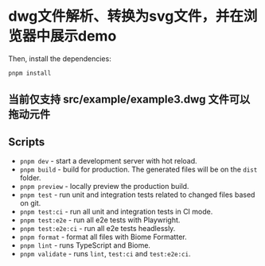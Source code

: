 # dwg文件解析、转换为svg文件，并在浏览器中展示demo


Then, install the dependencies:

```
pnpm install
```

## 当前仅支持 src/example/example3.dwg 文件可以拖动元件

## Scripts

- `pnpm dev` - start a development server with hot reload.
- `pnpm build` - build for production. The generated files will be on the `dist` folder.
- `pnpm preview` - locally preview the production build.
- `pnpm test` - run unit and integration tests related to changed files based on git.
- `pnpm test:ci` - run all unit and integration tests in CI mode.
- `pnpm test:e2e` - run all e2e tests with Playwright.
- `pnpm test:e2e:ci` - run all e2e tests headlessly.
- `pnpm format` - format all files with Biome Formatter.
- `pnpm lint` - runs TypeScript and Biome.
- `pnpm validate` - runs `lint`, `test:ci` and `test:e2e:ci`.
